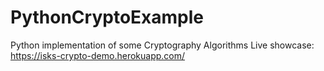 # PythonCryptoExample
Python implementation of some Cryptography Algorithms
Live showcase: https://isks-crypto-demo.herokuapp.com/

